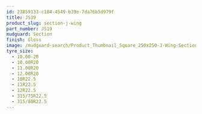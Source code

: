 ```yaml
---
id: 23859133-c184-4549-b39e-7da76b5d979f
title: JS19
product_slug: section-j-wing
part_number: JS19
mudguard: Section
finish: Gloss
image: /mudguard-search/Product_Thumbnail_Square_250x250-J-Wing-Section.jpg
tyre_size:
  - 10.00-20
  - 10.00R20
  - 11.00R20
  - 12.00R20
  - 10R22.5
  - 11R22.5
  - 12R22.5
  - 315/75R22.5
  - 315/80R22.5
---
```

